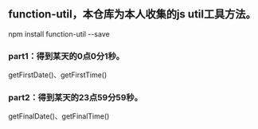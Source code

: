 ## function-util，本仓库为本人收集的js util工具方法。

npm install function-util --save

### part1：得到某天的0点0分1秒。
getFirstDate()、getFirstTime()

### part2：得到某天的23点59分59秒。
getFinalDate()、getFinalTime()
